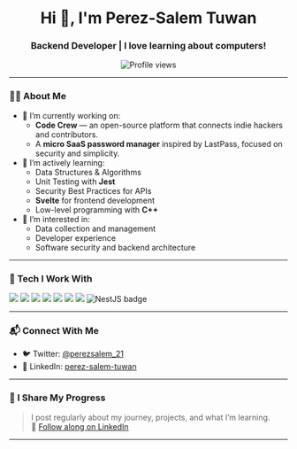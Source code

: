<h1 align="center">Hi 👋, I'm Perez-Salem Tuwan</h1>
<h3 align="center">Backend Developer | I love learning about computers!</h3>

<p align="center">
  <img src="https://komarev.com/ghpvc/?username=perez-21&label=Profile%20views&color=0e75b6&style=flat" alt="Profile views" />
</p>

---

### 👨‍💻 About Me

- 🔭 I’m currently working on:
  - **Code Crew** — an open-source platform that connects indie hackers and contributors.
  - A **micro SaaS password manager** inspired by LastPass, focused on security and simplicity.
- 🌱 I’m actively learning:
  - Data Structures & Algorithms
  - Unit Testing with **Jest**
  - Security Best Practices for APIs
  - **Svelte** for frontend development
  - Low-level programming with **C++**
- 🎯 I’m interested in:
  - Data collection and management
  - Developer experience
  - Software security and backend architecture

---

### 🧠 Tech I Work With

<!-- You can replace or expand these badges with your actual tech stack -->
<p>
  <img src="https://img.shields.io/badge/Node.js-339933?style=flat&logo=node.js&logoColor=white" />
  <img src="https://img.shields.io/badge/Express.js-000000?style=flat&logo=express&logoColor=white" />
  <img src="https://img.shields.io/badge/MongoDB-47A248?style=flat&logo=mongodb&logoColor=white" />
  <img src="https://img.shields.io/badge/PostgreSQL-336791?style=flat&logo=postgresql&logoColor=white" />
  <img src="https://img.shields.io/badge/Svelte-FF3E00?style=flat&logo=svelte&logoColor=white" />
  <img src="https://img.shields.io/badge/Jest-C21325?style=flat&logo=jest&logoColor=white" />
  <img src="https://img.shields.io/badge/Git-F05032?style=flat&logo=git&logoColor=white" />
  <img src="https://img.shields.io/badge/NestJS-E0234E?style=flat&logo=nestjs&logoColor=white" alt="NestJS badge" />

</p>

---

### 📬 Connect With Me

- 🐦 Twitter: [@perezsalem_21](https://twitter.com/perezsalem_21)
- 💼 LinkedIn: [perez-salem-tuwan](https://linkedin.com/in/perez-salem-tuwan-084173234)

---

### 📢 I Share My Progress

> I post regularly about my journey, projects, and what I’m learning.  
> 🔗 [Follow along on LinkedIn](https://linkedin.com/in/perez-salem-tuwan-084173234)

---
